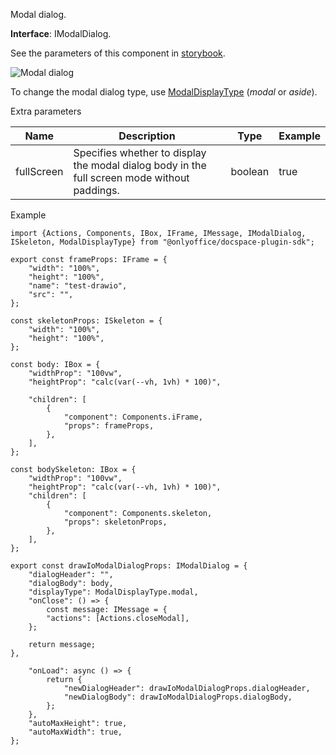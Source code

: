 Modal dialog.

**Interface**: IModalDialog.

See the parameters of this component in [storybook](https://storybook.onlyoffice.io/?path=/docs/components-modaldialog--docs).

![Modal dialog](/docspace/modal-dialog.png)

To change the modal dialog type, use [ModalDisplayType](https://github.com/ONLYOFFICE/docspace-plugin-sdk/blob/master/src/interfaces/components/IModalDialog.ts) (*modal* or *aside*).

Extra parameters

| Name       | Description                                                                                  | Type    | Example |
| ---------- | -------------------------------------------------------------------------------------------- | ------- | ------- |
| fullScreen | Specifies whether to display the modal dialog body in the full screen mode without paddings. | boolean | true    |

Example

```
import {Actions, Components, IBox, IFrame, IMessage, IModalDialog, ISkeleton, ModalDisplayType} from "@onlyoffice/docspace-plugin-sdk";

export const frameProps: IFrame = {
    "width": "100%",
    "height": "100%",
    "name": "test-drawio",
    "src": "",
};

const skeletonProps: ISkeleton = {
    "width": "100%",
    "height": "100%",
};

const body: IBox = {
    "widthProp": "100vw",
    "heightProp": "calc(var(--vh, 1vh) * 100)",

    "children": [
        {
            "component": Components.iFrame,
            "props": frameProps,
        },
    ],
};

const bodySkeleton: IBox = {
    "widthProp": "100vw",
    "heightProp": "calc(var(--vh, 1vh) * 100)",
    "children": [
        {
            "component": Components.skeleton,
            "props": skeletonProps,
        },
    ],
};

export const drawIoModalDialogProps: IModalDialog = {
    "dialogHeader": "",
    "dialogBody": body,
    "displayType": ModalDisplayType.modal,
    "onClose": () => {
        const message: IMessage = {
        "actions": [Actions.closeModal],
    };

    return message;
},

    "onLoad": async () => {
        return {
            "newDialogHeader": drawIoModalDialogProps.dialogHeader,
            "newDialogBody": drawIoModalDialogProps.dialogBody,
        };
    },
    "autoMaxHeight": true,
    "autoMaxWidth": true,
};
```
